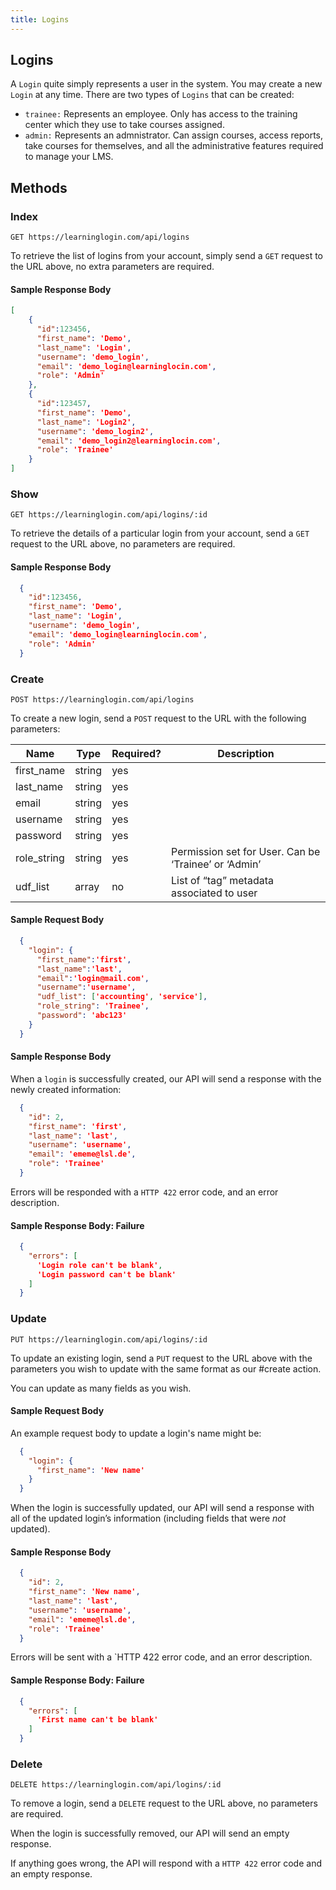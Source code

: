 ```yaml
---
title: Logins
---
```



## Logins

A `Login` quite simply represents a user in the system. You may create a new `Login` at any time. There are two types of `Logins` that can be created:

- `trainee:` Represents an employee. Only has access to the training center which they use to take courses assigned.</li>
- `admin:` Represents an admnistrator. Can assign courses, access reports, take courses for themselves, and all the administrative features required to manage your LMS.

## Methods


### Index

`GET https://learninglogin.com/api/logins`

To retrieve the list of logins from your account, simply send a `GET` request to the URL above, no extra parameters are required.

#### Sample Response Body

~~~json
[
    {
      "id":123456,
      "first_name": 'Demo',
      "last_name": 'Login',
      "username": 'demo_login',
      "email": 'demo_login@learninglocin.com',
      "role": 'Admin'
    },
    {
      "id":123457,
      "first_name": 'Demo',
      "last_name": 'Login2',
      "username": 'demo_login2',
      "email": 'demo_login2@learninglocin.com',
      "role": 'Trainee'
    }
]
~~~

### Show

`GET https://learninglogin.com/api/logins/:id`

To retrieve the details of a particular login from your account, send a `GET` request to the URL above, no parameters are required.

#### Sample Response Body

~~~json
  {
    "id":123456,
    "first_name": 'Demo',
    "last_name": 'Login',
    "username": 'demo_login',
    "email": 'demo_login@learninglocin.com',
    "role": 'Admin'
  }
~~~

### Create

`POST https://learninglogin.com/api/logins`

To create a new login, send a `POST` request to the URL with the following parameters:

| Name        | Type   | Required? | Description                                             |
|-------------|--------|-----------|---------------------------------------------------------|
| first_name  | string | yes       |                                                         |
| last_name   | string | yes       |                                                         |
| email       | string | yes       |                                                         |
| username    | string | yes       |                                                         |
| password    | string | yes       |                                                         |
| role_string | string | yes       | Permission set for User. Can be ‘Trainee’ or ‘Admin’    |
| udf_list    | array  | no        | List of “tag” metadata associated to user               |

#### Sample Request Body

~~~json
  {
    "login": {
      "first_name":'first',
      "last_name":'last',
      "email":'login@mail.com',
      "username":'username',
      "udf_list": ['accounting', 'service'],
      "role_string": 'Trainee',
      "password": 'abc123'
    }
  }
~~~

#### Sample Response Body

When a `login` is successfully  created, our API will send a response with the newly created information:

~~~json
  {
    "id": 2,
    "first_name": 'first',
    "last_name": 'last',
    "username": 'username',
    "email": 'ememe@lsl.de',
    "role": 'Trainee'
  }
~~~

Errors will be responded with a `HTTP 422` error code, and an error description.

#### Sample Response Body: Failure

~~~json
  {
    "errors": [
      'Login role can't be blank',
      'Login password can't be blank'
    ]
  }
~~~

### Update

`PUT https://learninglogin.com/api/logins/:id`

To update an existing login, send a `PUT` request to the URL above with the parameters you wish to update with the same format as our #create action.

You can update as many fields as you wish.

#### Sample Request Body

An example request body to update a login's name might be:

~~~json
  {
    "login": {
      "first_name": 'New name'
    }
  }
~~~

When the login is successfully updated, our API will send a response with all of the updated login’s information (including fields that were *not* updated).

#### Sample Response Body

~~~json
  {
    "id": 2,
    "first_name": 'New name',
    "last_name": 'last',
    "username": 'username',
    "email": 'ememe@lsl.de',
    "role": 'Trainee'
  }
~~~

Errors will be sent with a `HTTP 422 error code, and an error description.

#### Sample Response Body: Failure
~~~json
  {
    "errors": [
      'First name can't be blank'
    ]
  }
~~~

### Delete

`DELETE https://learninglogin.com/api/logins/:id`

To remove a login, send a `DELETE` request to the URL above, no parameters are required.

When the login is successfully removed, our API will send an empty response.

If anything goes wrong, the API will respond with a `HTTP 422` error code and an empty response.


